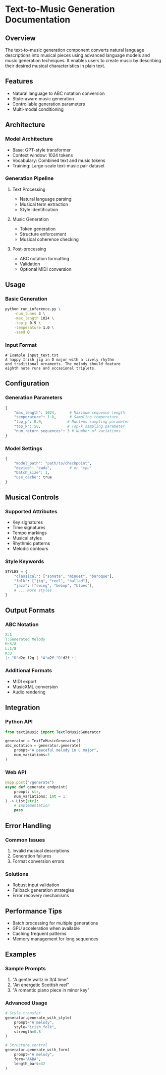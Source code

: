 # Text-to-Music Generation Documentation

## Overview
The text-to-music generation component converts natural language descriptions into musical pieces using advanced language models and music generation techniques. It enables users to create music by describing their desired musical characteristics in plain text.

## Features
- Natural language to ABC notation conversion
- Style-aware music generation
- Controllable generation parameters
- Multi-modal conditioning

## Architecture

### Model Architecture
- Base: GPT-style transformer
- Context window: 1024 tokens
- Vocabulary: Combined text and music tokens
- Training: Large-scale text-music pair dataset

### Generation Pipeline
1. Text Processing
   - Natural language parsing
   - Musical term extraction
   - Style identification

2. Music Generation
   - Token generation
   - Structure enforcement
   - Musical coherence checking

3. Post-processing
   - ABC notation formatting
   - Validation
   - Optional MIDI conversion

## Usage

### Basic Generation
```bash
python run_inference.py \
    -num_tunes 3 \
    -max_length 1024 \
    -top_p 0.9 \
    -temperature 1.0 \
    -seed 0
```

### Input Format
```text
# Example input_text.txt
A happy Irish jig in D major with a lively rhythm
and traditional ornaments. The melody should feature
eighth note runs and occasional triplets.
```

## Configuration

### Generation Parameters
```python
{
    "max_length": 1024,      # Maximum sequence length
    "temperature": 1.0,      # Sampling temperature
    "top_p": 0.9,           # Nucleus sampling parameter
    "top_k": 50,            # Top-k sampling parameter
    "num_return_sequences": 3 # Number of variations
}
```

### Model Settings
```python
{
    "model_path": "path/to/checkpoint",
    "device": "cuda",        # or "cpu"
    "batch_size": 1,
    "use_cache": true
}
```

## Musical Controls

### Supported Attributes
- Key signatures
- Time signatures
- Tempo markings
- Musical styles
- Rhythmic patterns
- Melodic contours

### Style Keywords
```python
STYLES = {
    "classical": ["sonata", "minuet", "baroque"],
    "folk": ["jig", "reel", "ballad"],
    "jazz": ["swing", "bebop", "blues"],
    # ... more styles
}
```

## Output Formats

### ABC Notation
```abc
X:1
T:Generated Melody
M:6/8
L:1/8
K:D
|: "D"d2e f2g | "A"a2f "D"d2f :|
```

### Additional Formats
- MIDI export
- MusicXML conversion
- Audio rendering

## Integration

### Python API
```python
from text2music import TextToMusicGenerator

generator = TextToMusicGenerator()
abc_notation = generator.generate(
    prompt="A peaceful melody in C major",
    num_variations=3
)
```

### Web API
```python
@app.post("/generate")
async def generate_endpoint(
    prompt: str,
    num_variations: int = 1
) -> List[str]:
    # Implementation
    pass
```

## Error Handling

### Common Issues
1. Invalid musical descriptions
2. Generation failures
3. Format conversion errors

### Solutions
- Robust input validation
- Fallback generation strategies
- Error recovery mechanisms

## Performance Tips
- Batch processing for multiple generations
- GPU acceleration when available
- Caching frequent patterns
- Memory management for long sequences

## Examples

### Sample Prompts
1. "A gentle waltz in 3/4 time"
2. "An energetic Scottish reel"
3. "A romantic piano piece in minor key"

### Advanced Usage
```python
# Style transfer
generator.generate_with_style(
    prompt="A melody",
    style="irish_folk",
    strength=0.8
)

# Structure control
generator.generate_with_form(
    prompt="A melody",
    form="AABA",
    length_bars=32
)
``` 